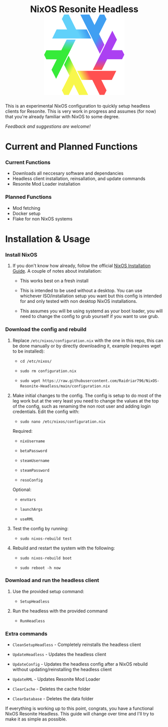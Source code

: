 <h1 align="center">
	<logo>
        NixOS Resonite Headless
        <br>
		<img src="./Logo/nix-resoflake.svg" width="256" height="256">
	</logo>
</h1>

This is an experimental NixOS configuration to quickly setup headless clients for Resonite. This is very work in progress and assumes (for now) that you're already familiar with NixOS to some degree.

*Feedback and suggestions are welcome!*

# Current and Planned Functions

### Current Functions
- Downloads all neccesary software and dependancies
- Headless client installation, reinsallation, and update commands
- Resonite Mod Loader installation

### Planned Functions
- Mod fetching
- Docker setup
- Flake for non NixOS systems

# Installation & Usage

### Install NixOS
1.  If you don't know how already, follow the official [NixOS Installation Guide](<https://nixos.wiki/wiki/NixOS_Installation_Guide>). A couple of notes about installation:

    - This works best on a fresh install

    - This is intended to be used without a desktop. You can use whichever ISO/installation setup you want but this config is intended for and only tested with non desktop NixOS installations.

    - This assumes you will be using systemd as your boot loader, you will need to change the config to grub yourself if you want to use grub.  

### Download the config and rebuild
1. Replace `/etc/nixos/configuration.nix` with the one in this repo, this can be done manually or by directly downloading it, example (requires wget to be installed):
   - `cd /etc/nixos/`

   - `sudo rm configuration.nix`

   - `sudo wget https://raw.githubusercontent.com/Raidriar796/NixOS-Resonite-Headless/main/configuration.nix`

2. Make initial changes to the config. The config is setup to do most of the leg work but at the very least you need to change the values at the top of the config, such as renaming the non root user and adding login credentials. Edit the config with:

   - `sudo nano /etc/nixos/configuration.nix`

   Required:

   - `nixUsername`

   - `betaPassword`

   - `steamUsername`

   - `steamPassword`

   - `resoConfig`

   Optional:

   - `envVars`

   - `launchArgs`

   - `useRML`

3. Test the config by running:
   - `sudo nixos-rebuild test`

4. Rebuild and restart the system with the following:
   - `sudo nixos-rebuild boot`

   - `sudo reboot -h now`

### Download and run the headless client

1. Use the provided setup command:
   - `SetupHeadless`

2. Run the headless with the provided command
   - `RunHeadless`

### Extra commands

- `CleanSetupHeadless` - Completely reinstalls the headless client

- `UpdateHeadless` - Updates the headless client

- `UpdateConfig` - Updates the headless config after a NixOS rebuild without updating/reinstalling the headless client

- `UpdateRML` - Updates Resonite Mod Loader

- `ClearCache` - Deletes the cache folder

- `ClearDatabase` - Deletes the data folder

If everything is working up to this point, congrats, you have a functional NixOS Resonite Headless. This guide will change over time and I'll try to make it as simple as possible.

